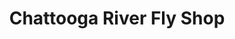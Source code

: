 ---
title: "Chattooga River Fly Shop"
url: /mountain-rest/chattooga-river-fly-shop/
shop: fishing
---